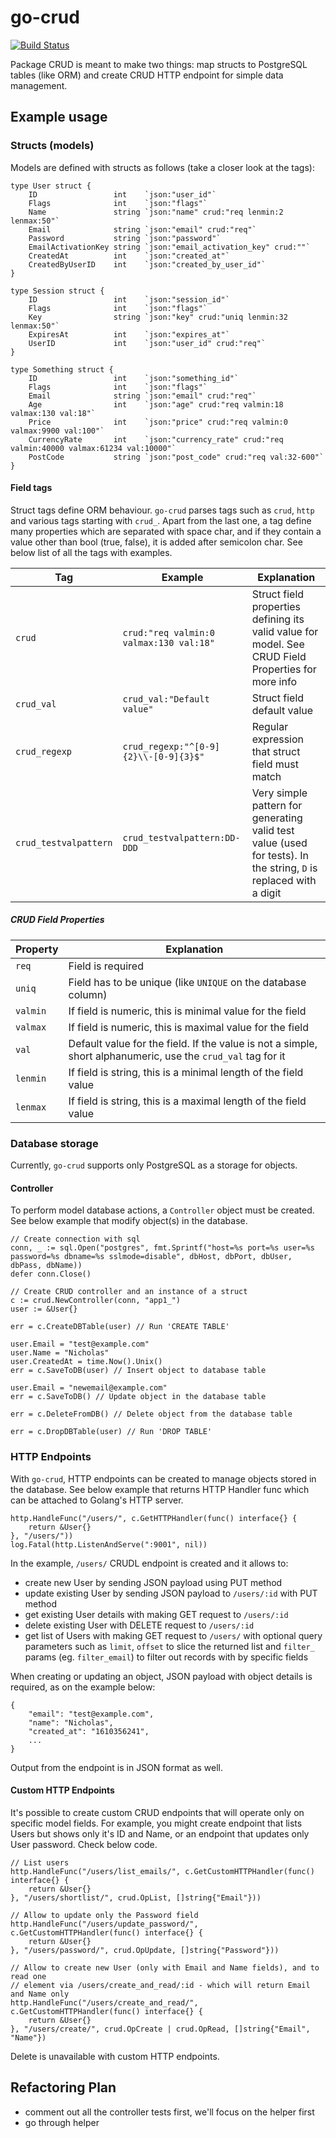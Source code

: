 # go-crud

[![Build Status](https://travis-ci.com/gen64/go-crud.svg?branch=main)](https://travis-ci.com/gen64/go-crud)

Package CRUD is meant to make two things: map structs to PostgreSQL tables
(like ORM) and create CRUD HTTP endpoint for simple data management.


## Example usage
### Structs (models)
Models are defined with structs as follows (take a closer look at the tags):

```
type User struct {
	ID                 int    `json:"user_id"`
	Flags              int    `json:"flags"`
	Name               string `json:"name" crud:"req lenmin:2 lenmax:50"`
	Email              string `json:"email" crud:"req"`
	Password           string `json:"password"`
	EmailActivationKey string `json:"email_activation_key" crud:""`
	CreatedAt          int    `json:"created_at"`
	CreatedByUserID    int    `json:"created_by_user_id"`
}

type Session struct {
	ID                 int    `json:"session_id"`
	Flags              int    `json:"flags"`
	Key                string `json:"key" crud:"uniq lenmin:32 lenmax:50"`
	ExpiresAt          int    `json:"expires_at"`
	UserID             int    `json:"user_id" crud:"req"`
}

type Something struct {
	ID                 int    `json:"something_id"`
	Flags              int    `json:"flags"`
	Email              string `json:"email" crud:"req"`
	Age                int    `json:"age" crud:"req valmin:18 valmax:130 val:18"`
	Price              int    `json:"price" crud:"req valmin:0 valmax:9900 val:100"`
	CurrencyRate       int    `json:"currency_rate" crud:"req valmin:40000 valmax:61234 val:10000"`
	PostCode           string `json:"post_code" crud:"req val:32-600"`
}
```


#### Field tags
Struct tags define ORM behaviour. `go-crud` parses tags such as `crud`, `http`
and various tags starting with `crud_`. Apart from the last one, a tag define
many properties which are separated with space char, and if they contain
a value other than bool (true, false), it is added after semicolon char.
See below list of all the tags with examples.

Tag | Example | Explanation
--- | --- | ---
`crud` | `crud:"req valmin:0 valmax:130 val:18"` | Struct field properties defining its valid value for model. See CRUD Field Properties for more info
`crud_val` | `crud_val:"Default value"` | Struct field default value
`crud_regexp` | `crud_regexp:"^[0-9]{2}\\-[0-9]{3}$"` | Regular expression that struct field must match
`crud_testvalpattern` | `crud_testvalpattern:DD-DDD` | Very simple pattern for generating valid test value (used for tests). In the string, `D` is replaced with a digit


##### CRUD Field Properties
Property | Explanation
--- | ---
`req` | Field is required
`uniq` | Field has to be unique (like `UNIQUE` on the database column)
`valmin` | If field is numeric, this is minimal value for the field
`valmax` | If field is numeric, this is maximal value for the field
`val` | Default value for the field. If the value is not a simple, short alphanumeric, use the `crud_val` tag for it
`lenmin` | If field is string, this is a minimal length of the field value
`lenmax` | If field is string, this is a maximal length of the field value


### Database storage
Currently, `go-crud` supports only PostgreSQL as a storage for objects. 

#### Controller
To perform model database actions, a `Controller` object must be created. See
below example that modify object(s) in the database.

```
// Create connection with sql
conn, _ := sql.Open("postgres", fmt.Sprintf("host=%s port=%s user=%s password=%s dbname=%s sslmode=disable", dbHost, dbPort, dbUser, dbPass, dbName))
defer conn.Close()

// Create CRUD controller and an instance of a struct
c := crud.NewController(conn, "app1_")
user := &User{}

err = c.CreateDBTable(user) // Run 'CREATE TABLE'

user.Email = "test@example.com"
user.Name = "Nicholas"
user.CreatedAt = time.Now().Unix()
err = c.SaveToDB(user) // Insert object to database table

user.Email = "newemail@example.com"
err = c.SaveToDB() // Update object in the database table

err = c.DeleteFromDB() // Delete object from the database table

err = c.DropDBTable(user) // Run 'DROP TABLE'
```

### HTTP Endpoints
With `go-crud`, HTTP endpoints can be created to manage objects stored in the
database. See below example that returns HTTP Handler func which can be 
attached to Golang's HTTP server.

```
http.HandleFunc("/users/", c.GetHTTPHandler(func() interface{} {
	return &User{}
}, "/users/"))
log.Fatal(http.ListenAndServe(":9001", nil))
```

In the example, `/users/` CRUDL endpoint is created and it allows to:
* create new User by sending JSON payload using PUT method
* update existing User by sending JSON payload to `/users/:id` with PUT method
* get existing User details with making GET request to `/users/:id`
* delete existing User with DELETE request to `/users/:id`
* get list of Users with making GET request to `/users/` with optional query parameters such as `limit`, `offset` to slice the returned list and `filter_` params (eg. `filter_email`) to filter out records with by specific fields

When creating or updating an object, JSON payload with object details is
required, as on the example below:
```
{
	"email": "test@example.com",
	"name": "Nicholas",
	"created_at": "1610356241",
	...
}
```

Output from the endpoint is in JSON format as well.

#### Custom HTTP Endpoints
It's possible to create custom CRUD endpoints that will operate only on 
specific model fields. For example, you might create endpoint that lists Users
but shows only it's ID and Name, or an endpoint that updates only User
password. Check below code.
```
// List users
http.HandleFunc("/users/list_emails/", c.GetCustomHTTPHandler(func() interface{} {
	return &User{}
}, "/users/shortlist/", crud.OpList, []string{"Email"}))

// Allow to update only the Password field
http.HandleFunc("/users/update_password/", c.GetCustomHTTPHandler(func() interface{} {
	return &User{}
}, "/users/password/", crud.OpUpdate, []string{"Password"}))

// Allow to create new User (only with Email and Name fields), and to read one
// element via /users/create_and_read/:id - which will return Email and Name only
http.HandleFunc("/users/create_and_read/", c.GetCustomHTTPHandler(func() interface{} {
	return &User{}
}, "/users/create/", crud.OpCreate | crud.OpRead, []string{"Email", "Name"}) 
```

Delete is unavailable with custom HTTP endpoints.

## Refactoring Plan
* comment out all the controller tests first, we'll focus on the helper first
* go through helper